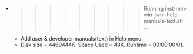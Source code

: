* >>>>>>>>> Running inst-min-win-jwm-help-manuals-text.sh ...
  * Add user & developer manuals(text) in Help menu.
  * Disk size = 4469444K. Space Used = 48K. Runtime = 00:00:00:01.
